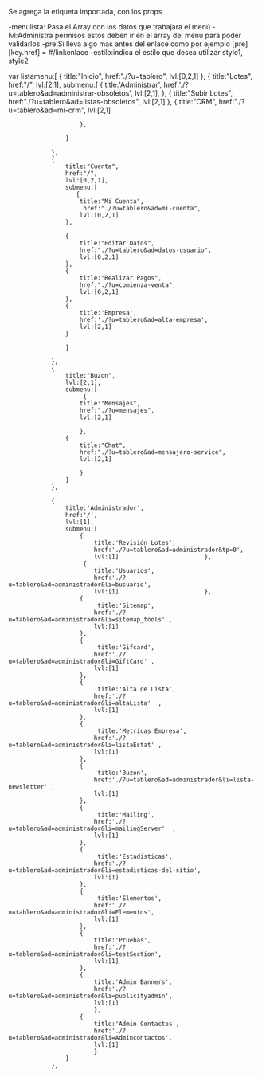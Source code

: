 
Se agrega la etiqueta importada, con los props 

-menulista: Pasa el Array con los datos que trabajara el menú
-lvl:Administra permisos estos deben ir en el array del menu para poder validarlos
-pre:Si lleva algo mas antes del enlace como por ejemplo [pre][key.href] = #/linkenlace
-estilo:indica el estilo que desea utilizar  style1, style2 



<navmenu  :menulista='listamenu' :lvl='permisos' ></navmenu>


 var listamenu:[
                {
                    title:"Inicio",
                    href:"./?u=tablero",
                    lvl:[0,2,1]
                },
                {
                    title:"Lotes",
                    href:"/",
                    lvl:[2,1],
                    submenu:[
                    {
                        title:'Administrar',
                        href:'./?u=tablero&ad=administrar-obsoletos',
                        lvl:[2,1],
                    },
                    {
                        title:"Subir Lotes",
                        href:"./?u=tablero&ad=listas-obsoletos",
                        lvl:[2,1]
                    },
                    {
                        title:"CRM",
                        href:"./?u=tablero&ad=mi-crm",
                        lvl:[2,1]
                        
                        },
                    
                    ]

                },
                {
                    title:"Cuenta",
                    href:"/",
                    lvl:[0,2,1],
                    submenu:[
                       {
                        title:"Mi Cuenta",
                         href:"./?u=tablero&ad=mi-cuenta",
                        lvl:[0,2,1]
                    },      
                        
                    {
                        title:"Editar Datos",
                        href:"./?u=tablero&ad=datos-usuario",
                        lvl:[0,2,1]
                    },
                    {
                        title:"Realizar Pagos",
                        href:"./?u=comienza-venta",
                        lvl:[0,2,1]
                    },  
                    {
                        title:'Empresa',
                        href:'./?u=tablero&ad=alta-empresa',
                        lvl:[2,1]
                    }
                   
                    ]
                    
                },
                {
                    title:"Buzon",
                    lvl:[2,1],
                    submenu:[
                         {
                        title:"Mensajes",
                        href:"./?u=mensajes",
                        lvl:[2,1]
                        
                        },
                    {
                        title:"Chat",
                        href:"./?u=tablero&ad=mensajero-service",
                        lvl:[2,1]
                        
                        }
                    ]
                },
                
                {
                    title:'Administrador',
                    href:'/',
                    lvl:[1],
                    submenu:[
                        {
                            title:'Revisión Lotes',
                            href:'./?u=tablero&ad=administrador&tp=0',
                            lvl:[1]                        },
                         {
                            title:'Usuarios',
                            href:'./?u=tablero&ad=administrador&li=busuario',
                            lvl:[1]                        },
                        {
                             title:'Sitemap',
                            href:'./?u=tablero&ad=administrador&li=sitemap_tools' ,
                            lvl:[1]  
                        },
                        {
                             title:'Gifcard',
                            href:'./?u=tablero&ad=administrador&li=GiftCard' ,
                            lvl:[1]  
                        },
                        {
                             title:'Alta de Lista',
                            href:'./?u=tablero&ad=administrador&li=altaLista'  ,
                            lvl:[1] 
                        },
                        {
                             title:'Metricas Empresa',
                            href:'./?u=tablero&ad=administrador&li=listaEstat' ,
                            lvl:[1]  
                        },
                        {
                             title:'Buzon',
                            href:'./?u=tablero&ad=administrador&li=lista-newsletter' ,
                            lvl:[1]  
                        },
                        {
                             title:'Mailing',
                            href:'./?u=tablero&ad=administrador&li=mailingServer'  ,
                            lvl:[1] 
                        },
                        {
                             title:'Estadisticas',
                            href:'./?u=tablero&ad=administrador&li=estadisticas-del-sitio',
                            lvl:[1]
                        },
                        {
                             title:'Elementos',
                            href:'./?u=tablero&ad=administrador&li=Elementos',
                            lvl:[1]
                        },
                        {
                            title:'Pruebas',
                            href:'./?u=tablero&ad=administrador&li=testSection',
                            lvl:[1]
                        },
                        {
                            title:'Admin Banners',
                            href:'./?u=tablero&ad=administrador&li=publicityadmin',
                            lvl:[1]                        
                            },
                        {
                            title:'Admin Contactos',
                            href:'./?u=tablero&ad=administrador&li=Admincontactos',
                            lvl:[1]                        
                            }
                    ]
                },

